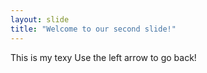 ```yaml
---
layout: slide
title: "Welcome to our second slide!"
---
```

This is my texy
Use the left arrow to go back!
